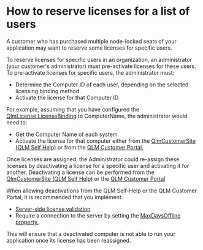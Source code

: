 # How to reserve licenses for a list of users

A customer who has purchased multiple node-locked seats of your application may want to reserve some licenses for specific users.

To reserve licenses for specific users in an organization, an administrator (your customer's administrator) must pre-activate licenses for these users. To pre-activate licenses for specific users, the administrator must:

* Determine the Computer ID of each user, depending on the selected licensing binding method.
* Activate the license for that Computer ID

For example, assuming that you have configured the [QlmLicense.LicenseBinding](../api-reference/qlmlicense/enums/elicensebinding.md) to ComputerName, the administrator would need to:

* Get the Computer Name of each system.
* Activate the license for that computer either from the [QlmCustomerSite (QLM Self Help)](../qlm-license-server/qlmcustomersite-qlm-self-help.md) or from the [QLM Customer Portal.](../qlm-customer-portal/)

Once licenses are assigned, the Administrator could re-assign these licenses by deactivating a license for a specific user and activating it for another. Deactivating a license can be performed from the [QlmCustomerSite (QLM Self Help)](../qlm-license-server/qlmcustomersite-qlm-self-help.md) or the [QLM Customer Portal](../qlm-customer-portal/)

When allowing deactivations from the QLM Self-Help or the QLM Customer Portal, it is recommended that you implement:

* [Server-side license validation](server-side-license-validation.md)
* Require a connection to the server by setting the [MaxDaysOffline property.](maxdaysoffline.md)

This will ensure that a deactivated computer is not able to run your application once its license has been reassigned.
